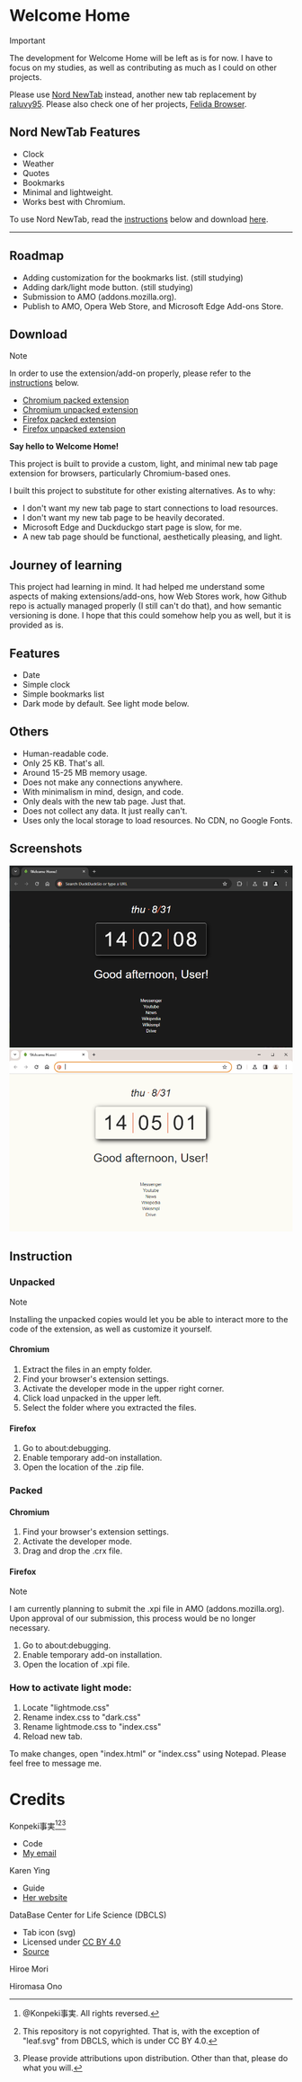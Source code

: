 # Welcome Home

> [!IMPORTANT]
> The development for Welcome Home will be left as is for now. I have to focus on my studies, as well as contributing as much as I could on other projects.

Please use [Nord NewTab](https://github.com/raluvy95/nordnewtab) instead, another new tab replacement by [raluvy95](https://github.com/raluvy95). Please also check one of her projects, [Felida Browser](https://github.com/raluvy95/FelidaBrowser).

## Nord NewTab Features

- Clock
- Weather
- Quotes
- Bookmarks
- Minimal and lightweight.
- Works best with Chromium.

To use Nord NewTab, read the [instructions](https://github.com/Tachyon711/welcomehome#instruction) below and download [here](https://github.com/raluvy95/nordnewtab/archive/refs/tags/2.0.0.zip).

---

## Roadmap
- Adding customization for the bookmarks list. (still studying)
- Adding dark/light mode button. (still studying)
- Submission to AMO (addons.mozilla.org).
- Publish to AMO, Opera Web Store, and Microsoft Edge Add-ons Store.

## Download

> [!NOTE]
> In order to use the extension/add-on properly, please refer to the [instructions](https://github.com/Tachyon711/welcomehome#instruction) below.

- [Chromium packed extension](https://raw.githubusercontent.com/Tachyon711/welcomehome/main/whcv.1.0.0.crx)
- [Chromium unpacked extension](https://raw.githubusercontent.com/Tachyon711/welcomehome/main/welcome_home_chromium_v.1.0.0.zip)
- [Firefox packed extension](https://raw.githubusercontent.com/Tachyon711/welcomehome/main/whfv.1.0.0.xpi)
- [Firefox unpacked extension](https://raw.githubusercontent.com/Tachyon711/welcomehome/main/welcome_home_firefox_v.1.0.0.zip)

**Say hello to Welcome Home!**

This project is built to provide a custom, light, and minimal new tab page extension for browsers, particularly Chromium-based ones.

I built this project to substitute for other existing alternatives. As to why:
- I don't want my new tab page to start connections to load resources. 
- I don't want my new tab page to be heavily decorated.
- Microsoft Edge and Duckduckgo start page is slow, for me.
- A new tab page should be functional, aesthetically pleasing, and light.

## Journey of learning
This project had learning in mind. It had helped me understand some aspects of making extensions/add-ons, how Web Stores work, how Github repo is actually managed properly (I still can't do that), and how semantic versioning is done. I hope that this could somehow help you as well, but it is provided as is.

## Features
- Date
- Simple clock
- Simple bookmarks list
- Dark mode by default. See light mode below.

## Others
- Human-readable code.
- Only 25 KB. That's all.
- Around 15-25 MB memory usage.
- Does not make any connections anywhere.
- With minimalism in mind, design, and code.
- Only deals with the new tab page. Just that.
- Does not collect any data. It just really can't.
- Uses only the local storage to load resources. No CDN, no Google Fonts.

## Screenshots
![Dark theme](https://raw.githubusercontent.com/Tachyon711/welcomehome/main/1.PNG)
![Light theme](https://raw.githubusercontent.com/Tachyon711/welcomehome/main/2.PNG)

## Instruction

### Unpacked

> [!NOTE]
> Installing the unpacked copies would let you be able to interact more to the code of the extension, as well as customize it yourself.

#### Chromium
1. Extract the files in an empty folder.
2. Find your browser's extension settings.
3. Activate the developer mode in the upper right corner.
4. Click load unpacked in the upper left.
5. Select the folder where you extracted the files.

#### Firefox
1. Go to about:debugging.
2. Enable temporary add-on installation.
3. Open the location of the .zip file.

### Packed

#### Chromium
1. Find your browser's extension settings.
2. Activate the developer mode.
3. Drag and drop the .crx file.

#### Firefox

> [!NOTE]
> I am currently planning to submit the .xpi file in AMO (addons.mozilla.org). Upon approval of our submission, this process would be no longer necessary.

1. Go to about:debugging.
2. Enable temporary add-on installation.
3. Open the location of .xpi file.

### How to activate light mode:
1. Locate "lightmode.css"
2. Rename index.css to "dark.css"
3. Rename lightmode.css to "index.css"
4. Reload new tab.

To make changes, open "index.html" or "index.css" using Notepad.
Please feel free to message me.

# Credits

Konpeki事実[^1][^2][^3]
- Code
- [My email](confinedrose@duck.com)

Karen Ying
- Guide
- [Her website](https://blog.karenying.com)

DataBase Center for Life Science (DBCLS)
- Tab icon (svg)
- Licensed under [CC BY 4.0](https://creativecommons.org/licenses/by/4.0/legalcode)
- [Source](https://commons.wikimedia.org/wiki/File:202204_Leaf.svg)

Hiroe Mori

Hiromasa Ono

[^1]: @Konpeki事実. All rights reversed.
[^2]: This repository is not copyrighted. That is, with the exception of "leaf.svg" from DBCLS, which is under CC BY 4.0. 
[^3]: Please provide attributions upon distribution. Other than that, please do what you will.
